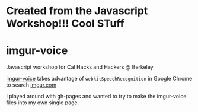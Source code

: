 # Created from the Javascript Workshop!!! Cool STuff

# imgur-voice
Javascript workshop for Cal Hacks and Hackers @ Berkeley

[imgur-voice](https://carpetfizz.github.io/imgur-voice/) takes advantage of `webkitSpeechRecognition` in Google Chrome to search [imgur.com](http://imgur.com/)

I played around with gh-pages and wanted to try to make the imgur-voice files into my own single page.
